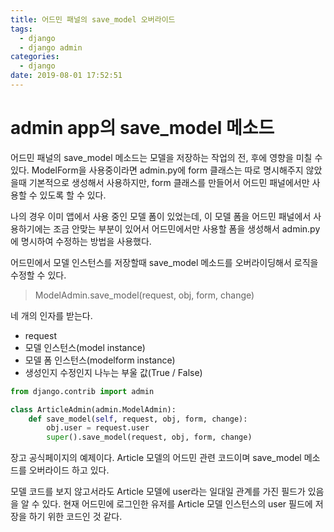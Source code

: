 ```yaml
---
title: 어드민 패널의 save_model 오버라이드
tags:
  - django
  - django admin
categories:
  - django
date: 2019-08-01 17:52:51
---
```


# admin app의 save_model 메소드

어드민 패널의 save_model 메소드는 모델을 저장하는 작업의 전, 후에 영향을 미칠 수 있다. ModelForm을 사용중이라면 admin.py에 form 클래스는 따로 명시해주지 않았을때 기본적으로 생성해서 사용하지만, form 클래스를 만들어서 어드민 패널에서만 사용할 수 있도록 할 수 있다.

나의 경우 이미 앱에서 사용 중인 모델 폼이 있었는데, 이 모델 폼을 어드민 패널에서 사용하기에는 조금 안맞는 부분이 있어서 어드민에서만 사용할 폼을 생성해서 admin.py에 명시하여 수정하는 방법을 사용했다.

어드민에서 모델 인스턴스를 저장할때 save_model 메소드를 오버라이딩해서 로직을 수정할 수 있다.

> ModelAdmin.save_model(request, obj, form, change)

네 개의 인자를 받는다.

- request
- 모델 인스턴스(model instance)
- 모델 폼 인스턴스(modelform instance)
- 생성인지 수정인지 나누는 부울 값(True / False)

```python
from django.contrib import admin

class ArticleAdmin(admin.ModelAdmin):
    def save_model(self, request, obj, form, change):
        obj.user = request.user
        super().save_model(request, obj, form, change)
```

장고 공식페이지의 예제이다. Article 모델의 어드민 관련 코드이며 save_model 메소드를 오버라이드 하고 있다.

모델 코드를 보지 않고서라도 Article 모델에 user라는 일대일 관계를 가진 필드가 있음을 알 수 있다. 현재 어드민에 로그인한 유저를 Article 모델 인스턴스의 user 필드에 저장을 하기 위한 코드인 것 같다.
